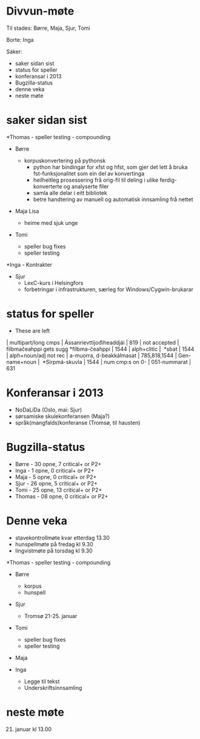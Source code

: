 # Divvun-møte

Til stades: Børre, Maja, Sjur, Tomi

Borte: Inga

Saker:
* saker sidan sist
* status for speller
* konferansar i 2013
* Bugzilla-status
* denne veka
* neste møte

# saker sidan sist

*Thomas
    - speller testing
    - compounding

* Børre
    - korpuskonvertering på pythonsk
        - python har bindingar for xfst og hfst, som gjer det lett å bruka fst-funksjonalitet som ein del av konvertinga
        - heilheitleg prosessering frå orig-fil til deling i ulike ferdig-konverterte og analyserte filer
        - samla alle delar i eitt bibliotek
        - betre handtering av manuell og automatisk innsamling frå nettet

* Maja Lisa
    - heime med sjuk unge

* Tomi
    - speller bug fixes
    - speller testing

*Inga
    - Kontrakter

* Sjur
    - LexC-kurs i Helsingfors
    - forbetringar i infrastrukturen, særleg for Windows/Cygwin-brukarar

# status for speller

* These are left

|  multipart/long cmps 	  | Ássanrievttijođiheaddjái				| 819
|  not accepted        	  | filbmačeahppi gets sugg *filbma-čeahppi | 1544
|  alph+clitic         	  |  *sbat                                  | 1544
|  alph+noun/adj not rec	  | a-muorra, d-beakkálmasat				| 785,818,1544
|  Gen-name+noun			  |  *Sirpmá-skuvla							| 1544
|  num cmp:s on 0-         | 051-nummarat                            | 631

# Konferansar i 2013

* NoDaLiDa (Oslo, mai: Sjur)
* sørsamiske skulekonferansen (Maja?)
* språk(mangfalds)konferanse (Tromsø, til hausten)

# Bugzilla-status

* Børre  - 30 opne,  7 critical+ or P2+
* Inga   -  1 opne,  0 critical+ or P2+
* Maja   -  5 opne,  0 critical+ or P2+
* Sjur   - 26 opne,  5 critical+ or P2+
* Tomi   - 25 opne, 13 critical+ or P2+
* Thomas - 08 opne,  0 critical+ or P2+

# Denne veka

* stavekontrollmøte kvar etterdag 13.30
* hunspellmøte på fredag  kl 9.30
* lingvistmøte på torsdag kl 9.30

*Thomas
    - speller testing
    - compounding

* Børre
    - korpus
    - hunspell

* Sjur
    - Tromsø 21-25. januar

* Tomi
    - speller bug fixes
    - speller testing

* Maja

* Inga
    - Legge til tekst
    - Underskriftsinnsamling

# neste møte

21. januar kl 13.00
